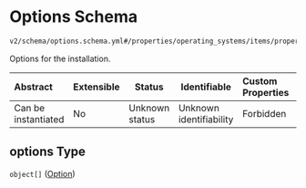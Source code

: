 # Options Schema

```txt
v2/schema/options.schema.yml#/properties/operating_systems/items/properties/options
```

Options for the installation.


| Abstract            | Extensible | Status         | Identifiable            | Custom Properties | Additional Properties | Access Restrictions | Defined In                                                           |
| :------------------ | ---------- | -------------- | ----------------------- | :---------------- | --------------------- | ------------------- | -------------------------------------------------------------------- |
| Can be instantiated | No         | Unknown status | Unknown identifiability | Forbidden         | Allowed               | none                | [device.schema.json\*](../device.schema.json "open original schema") |

## options Type

`object[]` ([Option](device-properties-operating-systems-operating-system-properties-options-option.md))
